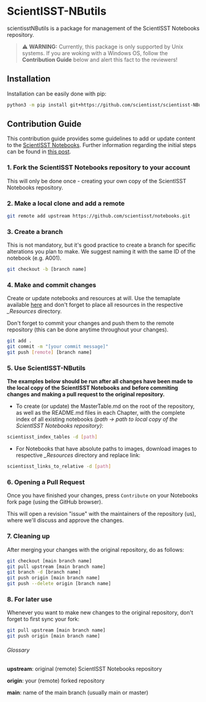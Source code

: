 # ScientISST-NButils
scientisstNButils is a package for management of the ScientISST Notebooks repository. 

> ⚠️ **WARNING:** Currently, this package is only supported by Unix systems. If you are woking with a Windows OS, follow the **Contribution Guide** below and alert this fact to the reviewers!

## Installation
Installation can be easily done with pip:

```bash
python3 -m pip install git+https://github.com/scientisst/scientisst-NButils.git
```

## Contribution Guide
This contribution guide provides some guidelines to add or update content to the [ScientISST Notebooks](https://github.com/scientisst/notebooks.git). Further information regarding the initial steps can be found in [this post](https://blog.scottlowe.org/2015/01/27/using-fork-branch-git-workflow/).

### 1. Fork the ScientISST Notebooks repository to your account

This will only be done once - creating your own copy of the ScientISST Notebooks repository. 

### 2. Make a local clone and add a remote

```bash
git remote add upstream https://github.com/scientisst/notebooks.git
```

### 3. Create a branch
This is not mandatory, but it's good practice to create a branch for specific alterations you plan to make.
We suggest naming it with the same ID of the notebook (e.g. A001).

```bash
git checkout -b [branch name] 
```

### 4. Make and commit changes
Create or update notebooks and resources at will. Use the temaplate available [here](https://github.com/scientisst/notebooks/tree/master/_Templates/notebook_template) and don't forget to place all resources in the respective _\_Resources_ directory.

Don't forget to commit your changes and push them to the remote repository (this can be done anytime throughout your changes).

```bash
git add .
git commit -m "[your commit message]"
git push [remote] [branch name]
```

### 5. Use ScientISST-NButils

**The examples below should be run after all changes have been made to the local copy of the ScientISST Notebooks and before commiting changes and making a pull request to the original repository.**

- To create (or update) the MasterTable.md on the root of the repository, as well as the README.md files in each Chapter, with the complete index of all existing notebooks _(path -> path to local copy of the ScientISST Notebooks repository)_:
```bash
scientisst_index_tables -d [path]
```

- For Notebooks that have absolute paths to images, download images to respective _\_Resources_ directory and replace link:
```bash
scientisst_links_to_relative -d [path]
```

### 6. Opening a Pull Request
Once you have finished your changes, press `Contribute` on your Notebooks fork page (using the GitHub browser).

This will open a revision "issue" with the maintainers of the repository (us), where we'll discuss and approve the changes.

### 7. Cleaning up
After merging your changes with the original repository, do as follows:

```bash
git checkout [main branch name] 
git pull upstream [main branch name] 
git branch -d [branch name]
git push origin [main branch name]
git push --delete origin [branch name]
```

### 8. For later use
Whenever you want to make new changes to the original repository, don't forget to first sync your fork:

```bash
git pull upstream [main branch name]
git push origin [main branch name]
```

###### Glossary
**upstream**: original (remote) ScientISST Notebooks repository 

**origin**: your (remote) forked repository

**main**: name of the main branch (usually main or master)


